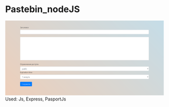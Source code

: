 # Pastebin_nodeJS
![Image alt](https://github.com/we1rdTycoon/Pastebin_nodeJS/raw/master/Безимени.png)
Used: Js, Express, PasportJs

